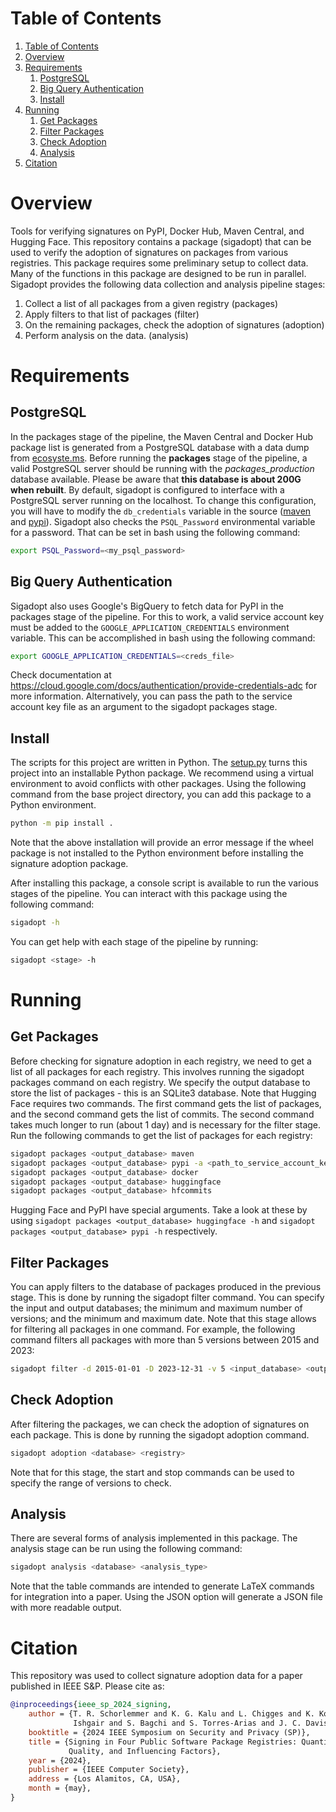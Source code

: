 # Table of Contents
1. [Table of Contents](#table-of-contents)
2. [Overview](#overview)
3. [Requirements](#requirements)
    1. [PostgreSQL](#postgresql)
    2. [Big Query Authentication](#big-query-authentication)
    3. [Install](#install)
4. [Running](#running)
    1.  [Get Packages](#get-packages)
    2.  [Filter Packages](#filter-packages)
    3.  [Check Adoption](#check-adoption)
    4.  [Analysis](#analysis)
5. [Citation](#citation)

# Overview
Tools for verifying signatures on PyPI, Docker Hub, Maven Central, and Hugging Face.
This repository contains a package (sigadopt) that can be used to verify the adoption of signatures on packages from various registries.
This package requires some preliminary setup to collect data.
Many of the functions in this package are designed to be run in parallel.
Sigadopt provides the following data collection and analysis pipeline stages:
1. Collect a list of all packages from a given registry (packages)
2. Apply filters to that list of packages (filter)
3. On the remaining packages, check the adoption of signatures (adoption)
4. Perform analysis on the data. (analysis)

# Requirements
## PostgreSQL
In the packages stage of the pipeline, the Maven Central and Docker Hub package list is generated from a PostgreSQL database with a data dump from [ecosyste.ms](https://packages.ecosyste.ms/open-data).
Before running the **packages** stage of the pipeline, a valid PostgreSQL server should be running with the _packages_production_ database available.
Please be aware that **this database is about 200G when rebuilt**.
By default, sigadopt is configured to interface with a PostgreSQL server running on the localhost.
To change this configuration, you will have to modify the `db_credentials` variable in the source ([maven](src/sigadopt/packages/maven.py) and [pypi](src/sigadopt/packages/pypi.py)).
Sigadopt also checks the `PSQL_Password` environmental variable for a password.
That can be set in bash using the following command:
```bash
export PSQL_Password=<my_psql_password>
```

## Big Query Authentication
Sigadopt also uses Google's BigQuery to fetch data for PyPI in the packages stage of the pipeline.
For this to work, a valid service account key must be added to the `GOOGLE_APPLICATION_CREDENTIALS` environment variable.
This can be accomplished in bash using the following command:
```bash
export GOOGLE_APPLICATION_CREDENTIALS=<creds_file>
```
Check documentation at https://cloud.google.com/docs/authentication/provide-credentials-adc for more information.
Alternatively, you can pass the path to the service account key file as an argument to the sigadopt packages stage.

<!-- ## HuggingFace Authentication -->
<!-- [packages.py](src/packages.py) requires an access token to interface with the HuggingFace API. -->
<!-- See your [Hugging Face](https://huggingface.co/settings/tokens) account settings for more details. -->
<!-- Pass a file containing this token to the script in command line. -->
<!---->
<!-- [adoption.py](src/adoption.py) requires an ssh key to perform git clones of repositories. -->
<!-- Ensure that this machine has a ssh key that is linked to a valid HuggingFace account. -->
<!-- See your [Hugging Face](https://huggingface.co/settings/keys) account settings for more details. -->

## Install
The scripts for this project are written in Python.
The [setup.py](setup.py) turns this project into an installable Python package.
We recommend using a virtual environment to avoid conflicts with other packages.
Using the following command from the base project directory, you can add this package to a Python environment.
```bash
python -m pip install .
```
Note that the above installation will provide an error message if the wheel package is not installed to the Python environment before installing the signature adoption package.

After installing this package, a console script is available to run the various stages of the pipeline.
You can interact with this package using the following command:
```bash
sigadopt -h
```

You can get help with each stage of the pipeline by running:
```bash
sigadopt <stage> -h
```

# Running

## Get Packages
Before checking for signature adoption in each registry, we need to get a list of all packages for each registry. 
This involves running the sigadopt packages command on each registry.
We specify the output database to store the list of packages - this is an SQLite3 database.
Note that Hugging Face requires two commands.
The first command gets the list of packages, and the second command gets the list of commits.
The second command takes much longer to run (about 1 day) and is necessary for the filter stage.
Run the following commands to get the list of packages for each registry:
```bash
sigadopt packages <output_database> maven
sigadopt packages <output_database> pypi -a <path_to_service_account_key>
sigadopt packages <output_database> docker
sigadopt packages <output_database> huggingface
sigadopt packages <output_database> hfcommits
```
Hugging Face and PyPI have special arguments.
Take a look at these by using `sigadopt packages <output_database> huggingface -h` and `sigadopt packages <output_database> pypi -h` respectively.

## Filter Packages
You can apply filters to the database of packages produced in the previous stage.
This is done by running the sigadopt filter command.
You can specify the input and output databases;
the minimum and maximum number of versions; and
the minimum and maximum date.
Note that this stage allows for filtering all packages in one command.
For example, the following command filters all packages with more than 5 versions between 2015 and 2023:
```bash
sigadopt filter -d 2015-01-01 -D 2023-12-31 -v 5 <input_database> <output_database> all
```

## Check Adoption
After filtering the packages, we can check the adoption of signatures on each package.
This is done by running the sigadopt adoption command.
```bash
sigadopt adoption <database> <registry>
```
Note that for this stage, the start and stop commands can be used to specify the range of versions to check.


## Analysis
There are several forms of analysis implemented in this package.
The analysis stage can be run using the following command:
```bash
sigadopt analysis <database> <analysis_type>
```
Note that the table commands are intended to generate LaTeX commands for integration into a paper.
Using the JSON option will generate a JSON file with more readable output.


# Citation
This repository was used to collect signature adoption data for a paper published in IEEE S&P.
Please cite as:
```bibtex
@inproceedings{ieee_sp_2024_signing,
    author = {T. R. Schorlemmer and K. G. Kalu and L. Chigges and K. Ko and E.
              Ishgair and S. Bagchi and S. Torres-Arias and J. C. Davis},
    booktitle = {2024 IEEE Symposium on Security and Privacy (SP)},
    title = {Signing in Four Public Software Package Registries: Quantity,
             Quality, and Influencing Factors},
    year = {2024},
    publisher = {IEEE Computer Society},
    address = {Los Alamitos, CA, USA},
    month = {may},
}
```

